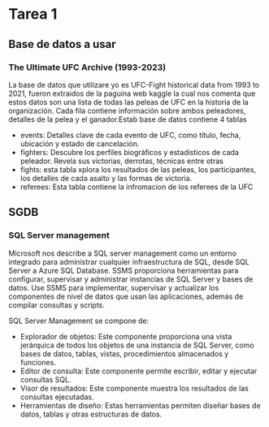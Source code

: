 # Tarea 1

## Base de datos a usar 
### The Ultimate UFC Archive (1993-2023)

La base de datos que utilizare yo es UFC-Fight historical data from 1993 to 2021, fueron extraidos de la paguina web kaggle la cual nos comenta que estos datos son una lista de todas las peleas de UFC en la historia de la organización. Cada fila contiene información sobre ambos peleadores, detalles de la pelea y el ganador.Estab base de datos contiene 4 tablas

* events: Detalles clave de cada evento de UFC, como título, fecha, ubicación y estado de cancelación.
* fighters: Descubre los perfiles biográficos y estadísticos de cada peleador. Revela sus victorias, derrotas, técnicas entre otras
* fights: esta tabla xplora los resultados de las peleas, los participantes, los detalles de cada asalto y las formas de victoria.
* referees: Esta tabla contiene la infromacion de los referees de la UFC

## SGDB
### SQL Server management 

Microsoft nos describe a SQL server management como un entorno integrado para administrar cualquier infraestructura de SQL, desde SQL Server a Azure SQL Database. SSMS proporciona herramientas para configurar, supervisar y administrar instancias de SQL Server y bases de datos. Use SSMS para implementar, supervisar y actualizar los componentes de nivel de datos que usan las aplicaciones, además de compilar consultas y scripts.

SQL Server Management se compone de:

* Explorador de objetos: Este componente proporciona una vista jerárquica de todos los objetos de una instancia de SQL Server, como bases de datos, tablas, vistas, procedimientos almacenados y funciones.
* Editor de consulta: Este componente permite escribir, editar y ejecutar consultas SQL.
* Visor de resultados: Este componente muestra los resultados de las consultas ejecutadas.
* Herramientas de diseño: Estas herramientas permiten diseñar bases de datos, tablas y otras estructuras de datos.


